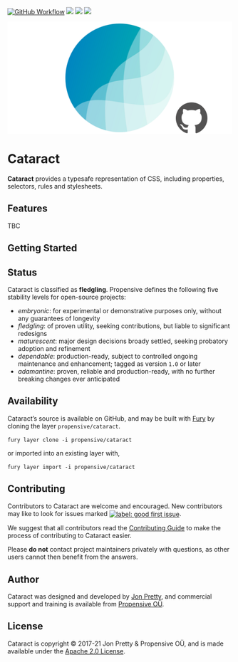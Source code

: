 [<img alt="GitHub Workflow" src="https://img.shields.io/github/workflow/status/propensive/cataract/Build/main?style=for-the-badge" height="24">](https://github.com/propensive/cataract/actions)
[<img src="https://img.shields.io/discord/633198088311537684?color=8899f7&label=DISCORD&style=for-the-badge" height="24">](https://discord.gg/CHCPjERybv)
[<img src="https://img.shields.io/maven-central/v/com.propensive/cataract-core_2.12?color=2465cd&style=for-the-badge" height="24">](https://search.maven.org/artifact/com.propensive/cataract-core_2.12)
[<img src="https://vent.dev/badge/propensive/cataract" height="24">](https://vent.dev/)

<img src="/doc/images/github.png" valign="middle">

# Cataract

__Cataract__ provides a typesafe representation of CSS, including properties, selectors, rules and stylesheets.

## Features

TBC

## Getting Started



## Status

Cataract is classified as __fledgling__. Propensive defines the following five stability levels for open-source projects:

- _embryonic_: for experimental or demonstrative purposes only, without any guarantees of longevity
- _fledgling_: of proven utility, seeking contributions, but liable to significant redesigns
- _maturescent_: major design decisions broady settled, seeking probatory adoption and refinement
- _dependable_: production-ready, subject to controlled ongoing maintenance and enhancement; tagged as version `1.0` or later
- _adamantine_: proven, reliable and production-ready, with no further breaking changes ever anticipated

## Availability

Cataract&rsquo;s source is available on GitHub, and may be built with [Fury](https://github.com/propensive/fury) by
cloning the layer `propensive/cataract`.
```
fury layer clone -i propensive/cataract
```
or imported into an existing layer with,
```
fury layer import -i propensive/cataract
```

## Contributing

Contributors to Cataract are welcome and encouraged. New contributors may like to look for issues marked
<a href="https://github.com/propensive/cataract/labels/good%20first%20issue"><img alt="label: good first issue"
src="https://img.shields.io/badge/-good%20first%20issue-67b6d0.svg" valign="middle"></a>.

We suggest that all contributors read the [Contributing Guide](/contributing.md) to make the process of
contributing to Cataract easier.

Please __do not__ contact project maintainers privately with questions, as other users cannot then benefit from
the answers.

## Author

Cataract was designed and developed by [Jon Pretty](https://twitter.com/propensive), and commercial support and
training is available from [Propensive O&Uuml;](https://propensive.com/).



## License

Cataract is copyright &copy; 2017-21 Jon Pretty & Propensive O&Uuml;, and is made available under the
[Apache 2.0 License](/license.md).
